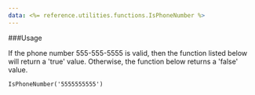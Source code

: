 ```yaml
---
data: <%= reference.utilities.functions.IsPhoneNumber %>
---
```

###Usage

If the phone number 555-555-5555 is valid, then the function listed below will return a 'true' value. Otherwise, the function below returns a 'false' value.
```
IsPhoneNumber('5555555555')
```